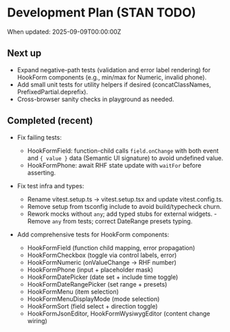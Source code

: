 # Development Plan (STAN TODO)
When updated: 2025-09-09T00:00:00Z

## Next up

- Expand negative-path tests (validation and error label rendering)
  for HookForm components (e.g., min/max for Numeric, invalid phone).
- Add small unit tests for utility helpers if desired
  (concatClassNames, PrefixedPartial.deprefix).
- Cross-browser sanity checks in playground as needed.

## Completed (recent)

- Fix failing tests:
  - HookFormField: function-child calls `field.onChange` with both event
    and `{ value }` data (Semantic UI signature) to avoid undefined value.
  - HookFormPhone: await RHF state update with `waitFor` before asserting.

- Fix test infra and types:
  - Rename vitest.setup.ts → vitest.setup.tsx and update vitest.config.ts.
  - Remove setup from tsconfig include to avoid build/typecheck churn.
  - Rework mocks without `any`; add typed stubs for external widgets.  - Remove `any` from tests; correct DateRange presets typing.
- Add comprehensive tests for HookForm components:
  - HookFormField (function child mapping, error propagation)
  - HookFormCheckbox (toggle via control labels, error)
  - HookFormNumeric (onValueChange → RHF number)
  - HookFormPhone (input + placeholder mask)
  - HookFormDatePicker (date set + include time toggle)
  - HookFormDateRangePicker (set range + presets)
  - HookFormMenu (item selection)
  - HookFormMenuDisplayMode (mode selection)
  - HookFormSort (field select + direction toggle)
  - HookFormJsonEditor, HookFormWysiwygEditor (content change wiring)